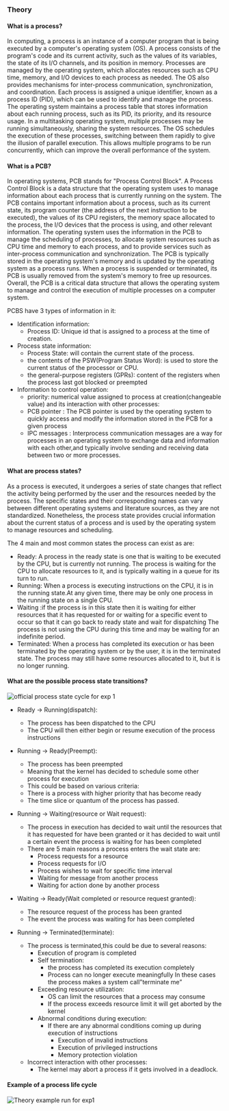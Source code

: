 ### Theory

#### What is a process?

In computing, a process is an instance of a computer program that is being executed by a computer's operating system (OS). A process consists of the program's code and its current activity, such as the values of its variables, the state of its I/O channels, and its position in memory.
Processes are managed by the operating system, which allocates resources such as CPU time, memory, and I/O devices to each process as needed. The OS also provides mechanisms for inter-process communication, synchronization, and coordination.
Each process is assigned a unique identifier, known as a process ID (PID), which can be used to identify and manage the process. The operating system maintains a process table that stores information about each running process, such as its PID, its priority, and its resource usage.
In a multitasking operating system, multiple processes may be running simultaneously, sharing the system resources. The OS schedules the execution of these processes, switching between them rapidly to give the illusion of parallel execution. This allows multiple programs to be run concurrently, which can improve the overall performance of the system.

#### What is a PCB?

In operating systems, PCB stands for "Process Control Block". A Process Control Block is a data structure that the operating system uses to manage information about each process that is currently running on the system.
The PCB contains important information about a process, such as its current state, its program counter (the address of the next instruction to be executed), the values of its CPU registers, the memory space allocated to the process, the I/O devices that the process is using, and other relevant information.
The operating system uses the information in the PCB to manage the scheduling of processes, to allocate system resources such as CPU time and memory to each process, and to provide services such as inter-process communication and synchronization.
The PCB is typically stored in the operating system's memory and is updated by the operating system as a process runs. When a process is suspended or terminated, its PCB is usually removed from the system's memory to free up resources.
Overall, the PCB is a critical data structure that allows the operating system to manage and control the execution of multiple processes on a computer system.

PCBS have 3 types of information in it:

* Identification information: 
  - Process ID: Unique id that is assigned to a process at the time of creation.
* Process state information:
  - Process State:  will contain the current state of the process.
  - the contents of the PSW(Program Status Word): is used to store the current status of the processor or CPU.
  - the general-purpose registers (GPRs): content of the registers when the process last got blocked or preempted
* Information to control operation: 
  - priority: numerical value assigned to process at creation(changeable value)
and its interaction with other processes: 
  - PCB pointer : The PCB pointer is used by the operating system to quickly access and modify the information stored in the PCB for a given process
  - IPC messages : Interprocess communication messages are a way for processes in an operating system to exchange data and information with each other,and typically involve sending and receiving data between two or more processes. 



#### What are process states?

As a process is executed, it undergoes a series of state changes that reflect the activity being performed by the user and the resources needed by the process. The specific states and their corresponding names can vary between different operating systems and literature sources, as they are not standardized. Nonetheless, the process state provides crucial information about the current status of a process and is used by the operating system to manage resources and scheduling.

The 4 main and most common states the process can exist as are:
* Ready: A process in the ready state is one that is waiting to be executed by the CPU, but is currently not running. The process is waiting for the CPU to allocate resources to it, and is typically waiting in a queue for its turn to run.
* Running: When a process is executing instructions on the CPU, it is in the running state.At any given time, there may be only one process in the running state on a single CPU.
* Waiting :if the process is in this state then it is waiting for either resources that it has requested for or waiting for a specific event  to occur so that it can go back to ready state and wait for dispatching The process is not using the CPU during this time and may be waiting for an indefinite period.
* Terminated: When a process has completed its execution or has been terminated by the operating system or by the user, it is in the terminated state. The process may still have some resources allocated to it, but it is no longer running.

####  What are the possible process state transitions?
![official process state cycle for exp 1](https://user-images.githubusercontent.com/66427446/219547278-8783a36b-1ad1-4068-9251-b3609e6a20cf.png)

* Ready → Running(dispatch):
  - The process has been dispatched to the CPU
  - The CPU will then either begin or resume execution of the process instructions

* Running → Ready(Preempt):
  - The process has been preempted
  - Meaning that the kernel has decided to schedule some other process for execution
  - This could be based on various criteria:
  - There is a process with higher priority that has become ready
  - The time slice or quantum of the process has passed.
 
* Running → Waiting(resource or Wait request):

   - The process in execution has decided to wait until the resources that it has requested for have been granted or it has decided to wait until a certain event the process is waiting for has been completed
   - There are 5 main reasons a process enters the wait state are:
     - Process requests for a resource
     - Process requests for I/O
     - Process wishes to wait for specific time interval
     - Waiting for message from another process
     - Waiting for action done by another process

* Waiting → Ready(Wait completed or resource request granted):
  - The resource request of the process has been granted
  - The event the process was waiting for has been completed

* Running → Terminated(terminate):
  - The process is terminated,this could be due to several reasons: 
    - Execution of program is completed
    - Self termination: 
      - the process has completed its execution completely
      - Process can no longer execute meaningfully
  In these cases the process makes a system call”terminate me”
    - Exceeding resource utilization: 
      - OS can limit the resources that a process may consume
      - If the process exceeds resource limit it will get aborted by the kernel
    - Abnormal conditions during execution:
      - If there are any abnormal conditions coming up during execution of instructions 
        - Execution of invalid instructions
        - Execution of privileged instructions
        - Memory protection violation
   - Incorrect interaction with other processes:
     - The kernel may abort a process if it gets involved in a deadlock.


#### Example of a process life cycle
![Theory example run for exp1](https://user-images.githubusercontent.com/66427446/219548032-b88bbcbf-b356-4a52-ba16-84ddad69b651.png)




